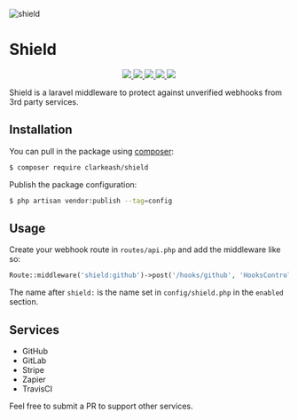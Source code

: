![shield](https://user-images.githubusercontent.com/1612186/28499822-09510182-6fbf-11e7-9c43-bb70fa9c89b0.png)


# Shield

<p align="center">
  <a href="https://travis-ci.org/clarkeash/shield">
    <img src="https://img.shields.io/travis/clarkeash/shield.svg?style=flat-square">
  </a>
  <a href="https://codecov.io/gh/clarkeash/shield">
    <img src="https://img.shields.io/codecov/c/github/clarkeash/shield.svg?style=flat-square">
  </a>
  <a href="https://scrutinizer-ci.com/g/clarkeash/shield">
    <img src="https://img.shields.io/scrutinizer/g/clarkeash/shield.svg?style=flat-square">
  </a>
  <a href="https://github.com/clarkeash/shield/blob/master/LICENSE">
    <img src="https://img.shields.io/github/license/clarkeash/shield.svg?style=flat-square">
  </a>
  <a href="https://twitter.com/clarkeash">
    <img src="http://img.shields.io/badge/author-@clarkeash-blue.svg?style=flat-square">
  </a>
</p>

Shield is a laravel middleware to protect against unverified webhooks from 3rd party services.

## Installation

You can pull in the package using [composer](https://getcomposer.org):

```bash
$ composer require clarkeash/shield
```

Publish the package configuration:

```bash
$ php artisan vendor:publish --tag=config
```

## Usage

Create your webhook route in `routes/api.php` and add the middleware like so:

```php
Route::middleware('shield:github')->post('/hooks/github', 'HooksController@github');
```

The name after `shield:` is the name set in `config/shield.php` in the `enabled` section.

## Services

* GitHub
* GitLab
* Stripe
* Zapier
* TravisCI

Feel free to submit a PR to support other services.
